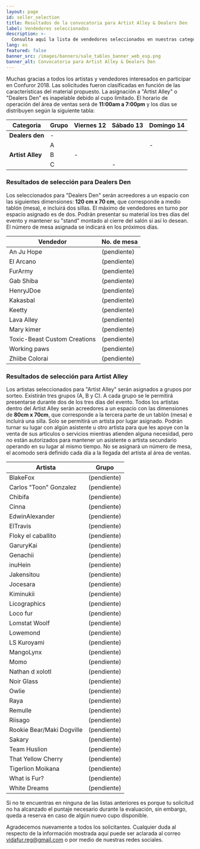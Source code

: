 ```yaml
---
layout: page
id: seller_selection
title: Resultados de la convocatoria para Artist Alley & Dealers Den
label: Vendedores seleccionados
description: >-
  Consulta aquí la lista de vendedores seleccionados en nuestras categorías de Artist Alley y Dealers Den.
lang: es
featured: false
banner_src: /images/banners/sale_tables_banner_web_esp.png
banner_alt: Convocatoria para Artist Alley & Dealers Den
---
```


Muchas gracias a todos los artistas y vendedores interesados en participar en Confuror 2018. Las solicitudes fueron clasificadas en función de las características del material propuesto. La asignación a "Artist Alley" o "Dealers Den" es inapelable debido al cupo limitado. El horario de operación del área de ventas será de **11:00am a 7:00pm** y los días se distribuyen según la siguiente tabla:

<div class="vendors-table__wrapper">
  <table class="vendors-table--schedule">
    <thead>
      <tr>
        <th>Categoria</th>
        <th>Grupo</th>
        <th>Viernes 12</th>
        <th>Sábado 13</th>
        <th>Domingo 14</th>
      </tr>
    </thead>
    <tbody>
      <tr>
        <td><b>Dealers den</b></td>
        <td>-</td>
        <td><i class="fa fa-check" aria-hidden="true"></i></td>
        <td><i class="fa fa-check" aria-hidden="true"></i></td>
        <td><i class="fa fa-check" aria-hidden="true"></i></td>
      </tr>
      <tr>
        <td rowspan="3"><b>Artist Alley</b></td>
        <td>A</td>
        <td><i class="fa fa-check" aria-hidden="true"></i></td>
        <td><i class="fa fa-check" aria-hidden="true"></i></td>
        <td>-</td>
      </tr>
      <tr>
        <td>B</td>
        <td>-</td>
        <td><i class="fa fa-check" aria-hidden="true"></i></td>
        <td><i class="fa fa-check" aria-hidden="true"></i></td>
      </tr>
      <tr>
        <td>C</td>
        <td><i class="fa fa-check" aria-hidden="true"></i></td>
        <td>-</td>
        <td><i class="fa fa-check" aria-hidden="true"></i></td>
      </tr>
    </tbody>
  </table>
</div>

### Resultados de selección para Dealers Den

Los seleccionados para "Dealers Den" serán acreedores a un espacio con las siguientes dimensiones: **120 cm x 70 cm**, que corresponde a medio tablón (mesa), e incluirá dos sillas. El máximo de vendedores en turno por espacio asignado es de dos. Podrán presentar su material los tres días del evento y mantener su "stand" montado al cierre del salón si así lo desean. El número de mesa asignada se indicará en los próximos días.

<div class="vendors-table__wrapper">
  <table class="vendors-table--dealers-den">
    <thead>
      <tr>
        <th>Vendedor</th>
        <th>No. de mesa</th>
      </tr>
    </thead>
    <tbody>
      <tr>
        <td>An Ju Hope</td>
        <td>(pendiente)</td>
      </tr>
      <tr>
        <td>El Arcano</td>
        <td>(pendiente)</td>
      </tr>
      <tr>
        <td>FurArmy</td>
        <td>(pendiente)</td>
      </tr>
      <tr>
        <td>Gab Shiba</td>
        <td>(pendiente)</td>
      </tr>
      <tr>
        <td>HenryJDoe</td>
        <td>(pendiente)</td>
      </tr>
      <tr>
        <td>Kakasbal</td>
        <td>(pendiente)</td>
      </tr>
      <tr>
        <td>Keetty</td>
        <td>(pendiente)</td>
      </tr>
      <tr>
        <td>Lava Alley</td>
        <td>(pendiente)</td>
      </tr>
      <tr>
        <td>Mary kimer</td>
        <td>(pendiente)</td>
      </tr>
      <tr>
        <td>Toxic-Beast Custom Creations</td>
        <td>(pendiente)</td>
      </tr>
      <tr>
        <td>Working paws</td>
        <td>(pendiente)</td>
      </tr>
      <tr>
        <td>Zhiibe Colorai</td>
        <td>(pendiente)</td>
      </tr>
    </tbody>
  </table>
</div>

### Resultados de selección para Artist Alley

Los artistas seleccionados para "Artist Alley" serán asignados a grupos por sorteo. Existirán tres grupos (A, B y C). A cada grupo se le permitirá presentarse durante dos de los tres días del evento. Todos los artistas dentro del Artist Alley serán acreedores a un espacio con las dimensiones de **80cm x 70cm**, que corresponde a la tercera parte de un tablón (mesa) e incluirá una silla. Solo se permitirá un artista por lugar asignado. Podrán turnar su lugar con algún asistente u otro artista para que les apoye con la venta de sus articulos o servicios mientras atienden alguna necesidad, pero no están autorizados para mantener un asistente o artista secundario operando en su lugar al mismo tiempo. No se asignará un número de mesa, el acomodo será definido cada día a la llegada del artista al área de ventas.

<div class="vendors-table__wrapper">
  <table class="vendors-table--artist-alley">
    <thead>
      <tr>
        <th>Artista</th>
        <th>Grupo</th>
      </tr>
    </thead>
    <tbody>
      <tr>
        <td>BlakeFox</td>
        <td>(pendiente)</td>
      </tr>
      <tr>
        <td>Carlos "Toon" Gonzalez</td>
        <td>(pendiente)</td>
      </tr>
      <tr>
        <td>Chibifa</td>
        <td>(pendiente)</td>
      </tr>
      <tr>
        <td>Cinna</td>
        <td>(pendiente)</td>
      </tr>
      <tr>
        <td>EdwinAlexander</td>
        <td>(pendiente)</td>
      </tr>
      <tr>
        <td>ElTravis</td>
        <td>(pendiente)</td>
      </tr>
      <tr>
        <td>Floky el caballito</td>
        <td>(pendiente)</td>
      </tr>
      <tr>
        <td>GaruryKai</td>
        <td>(pendiente)</td>
      </tr>
      <tr>
        <td>Genachii</td>
        <td>(pendiente)</td>
      </tr>
      <tr>
        <td>inuHein</td>
        <td>(pendiente)</td>
      </tr>
      <tr>
        <td>Jakensitou</td>
        <td>(pendiente)</td>
      </tr>
      <tr>
        <td>Jocesara</td>
        <td>(pendiente)</td>
      </tr>
      <tr>
        <td>Kiminukii</td>
        <td>(pendiente)</td>
      </tr>
      <tr>
        <td>Licographics</td>
        <td>(pendiente)</td>
      </tr>
      <tr>
        <td>Loco fur</td>
        <td>(pendiente)</td>
      </tr>
      <tr>
        <td>Lomstat Woolf</td>
        <td>(pendiente)</td>
      </tr>
      <tr>
        <td>Lowemond</td>
        <td>(pendiente)</td>
      </tr>
      <tr>
        <td>LS Kuroyami</td>
        <td>(pendiente)</td>
      </tr>
      <tr>
        <td>MangoLynx</td>
        <td>(pendiente)</td>
      </tr>
      <tr>
        <td>Momo</td>
        <td>(pendiente)</td>
      </tr>
      <tr>
        <td>Nathan d xolotl</td>
        <td>(pendiente)</td>
      </tr>
      <tr>
        <td>Noir Glass</td>
        <td>(pendiente)</td>
      </tr>
      <tr>
        <td>Owlie</td>
        <td>(pendiente)</td>
      </tr>
      <tr>
        <td>Raya</td>
        <td>(pendiente)</td>
      </tr>
      <tr>
        <td>Remulle</td>
        <td>(pendiente)</td>
      </tr>
      <tr>
        <td>Riisago</td>
        <td>(pendiente)</td>
      </tr>
      <tr>
        <td>Rookie Bear/Maki Dogville</td>
        <td>(pendiente)</td>
      </tr>
      <tr>
        <td>Sakary</td>
        <td>(pendiente)</td>
      </tr>
      <tr>
        <td>Team Huslion</td>
        <td>(pendiente)</td>
      </tr>
      <tr>
        <td>That Yellow Cherry</td>
        <td>(pendiente)</td>
      </tr>
      <tr>
        <td>Tigerlion Moikana</td>
        <td>(pendiente)</td>
      </tr>
      <tr>
        <td>What is Fur?</td>
        <td>(pendiente)</td>
      </tr>
      <tr>
        <td>White Dreams</td>
        <td>(pendiente)</td>
      </tr>
    </tbody>
  </table>
</div>


Si no te encuentras en ninguna de las listas anteriores es porque tu solicitud no ha alcanzado el puntaje necesario durante la evaluación, sin embargo, queda a reserva en caso de algún nuevo cupo disponible.

Agradecemos nuevamente a todos los solicitantes. Cualquier duda al respecto de la información mostrada aquí puede ser aclarada al correo [vidafur.reg@gmail.com](mailto:vidafur.reg@gmail.com) o por medio de nuestras redes sociales.